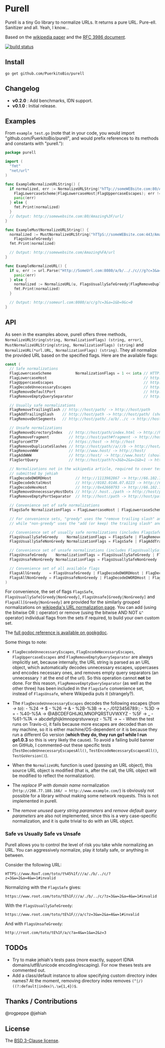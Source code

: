 # Purell

Purell is a tiny Go library to normalize URLs. It returns a pure URL. Pure-ell. Sanitizer and all. Yeah, I know...

Based on the [wikipedia paper][wiki] and the [RFC 3986 document][rfc].

[![build status](https://secure.travis-ci.org/PuerkitoBio/purell.png)](http://travis-ci.org/PuerkitoBio/purell)

## Install

`go get github.com/PuerkitoBio/purell`

## Changelog

*    **v0.2.0** : Add benchmarks, IDN support.
*    **v0.1.0** : Initial release.

## Examples

From `example_test.go` (note that in your code, you would import "github.com/PuerkitoBio/purell", and would prefix references to its methods and constants with "purell."):

```go
package purell

import (
  "fmt"
  "net/url"
)

func ExampleNormalizeURLString() {
  if normalized, err := NormalizeURLString("hTTp://someWEBsite.com:80/Amazing%3f/url/",
    FlagLowercaseScheme|FlagLowercaseHost|FlagUppercaseEscapes); err != nil {
    panic(err)
  } else {
    fmt.Print(normalized)
  }
  // Output: http://somewebsite.com:80/Amazing%3F/url/
}

func ExampleMustNormalizeURLString() {
  normalized := MustNormalizeURLString("hTTpS://someWEBsite.com:443/Amazing%fa/url/",
    FlagsUnsafeGreedy)
  fmt.Print(normalized)

  // Output: http://somewebsite.com/Amazing%FA/url
}

func ExampleNormalizeURL() {
  if u, err := url.Parse("Http://SomeUrl.com:8080/a/b/.././c///g?c=3&a=1&b=9&c=0#target"); err != nil {
    panic(err)
  } else {
    normalized := NormalizeURL(u, FlagsUsuallySafeGreedy|FlagRemoveDuplicateSlashes|FlagRemoveFragment)
    fmt.Print(normalized)
  }

  // Output: http://someurl.com:8080/a/c/g?c=3&a=1&b=9&c=0
}
```

## API

As seen in the examples above, purell offers three methods, `NormalizeURLString(string, NormalizationFlags) (string, error)`, `MustNormalizeURLString(string, NormalizationFlags) (string)` and `NormalizeURL(*url.URL, NormalizationFlags) (string)`. They all normalize the provided URL based on the specified flags. Here are the available flags:

```go
const (
  // Safe normalizations
  FlagLowercaseScheme           NormalizationFlags = 1 << iota // HTTP://host -> http://host
  FlagLowercaseHost                                            // http://HOST -> http://host
  FlagUppercaseEscapes                                         // http://host/t%ef -> http://host/t%EF
  FlagDecodeUnnecessaryEscapes                                 // http://host/t%41 -> http://host/tA
  FlagRemoveDefaultPort                                        // http://host:80 -> http://host
  FlagRemoveEmptyQuerySeparator                                // http://host/path? -> http://host/path

  // Usually safe normalizations
  FlagRemoveTrailingSlash // http://host/path/ -> http://host/path
  FlagAddTrailingSlash    // http://host/path -> http://host/path/ (should choose only one of these add/remove trailing slash flags)
  FlagRemoveDotSegments   // http://host/path/./a/b/../c -> http://host/path/a/c

  // Unsafe normalizations
  FlagRemoveDirectoryIndex   // http://host/path/index.html -> http://host/path/
  FlagRemoveFragment         // http://host/path#fragment -> http://host/path
  FlagForceHTTP              // https://host -> http://host
  FlagRemoveDuplicateSlashes // http://host/path//a///b -> http://host/path/a/b
  FlagRemoveWWW              // http://www.host/ -> http://host/
  FlagAddWWW                 // http://host/ -> http://www.host/ (should choose only one of these add/remove WWW flags)
  FlagSortQuery              // http://host/path?c=3&b=2&a=1&b=1 -> http://host/path?a=1&b=1&b=2&c=3

  // Normalizations not in the wikipedia article, required to cover tests cases
  // submitted by jehiah
  FlagDecodeDWORDHost           // http://1113982867 -> http://66.102.7.147
  FlagDecodeOctalHost           // http://0102.0146.07.0223 -> http://66.102.7.147
  FlagDecodeHexHost             // http://0x42660793 -> http://66.102.7.147
  FlagRemoveUnnecessaryHostDots // http://.host../path -> http://host/path
  FlagRemoveEmptyPortSeparator  // http://host:/path -> http://host/path

  // Convenience set of safe normalizations
  FlagsSafe NormalizationFlags = FlagLowercaseHost | FlagLowercaseScheme | FlagUppercaseEscapes | FlagDecodeUnnecessaryEscapes | FlagRemoveDefaultPort | FlagRemoveEmptyQuerySeparator

  // For convenience sets, "greedy" uses the "remove trailing slash" and "remove www. prefix" flags,
  // while "non-greedy" uses the "add (or keep) the trailing slash" and "add www. prefix".

  // Convenience set of usually safe normalizations (includes FlagsSafe)
  FlagsUsuallySafeGreedy    NormalizationFlags = FlagsSafe | FlagRemoveTrailingSlash | FlagRemoveDotSegments
  FlagsUsuallySafeNonGreedy NormalizationFlags = FlagsSafe | FlagAddTrailingSlash | FlagRemoveDotSegments

  // Convenience set of unsafe normalizations (includes FlagsUsuallySafe)
  FlagsUnsafeGreedy    NormalizationFlags = FlagsUsuallySafeGreedy | FlagRemoveDirectoryIndex | FlagRemoveFragment | FlagForceHTTP | FlagRemoveDuplicateSlashes | FlagRemoveWWW | FlagSortQuery
  FlagsUnsafeNonGreedy NormalizationFlags = FlagsUsuallySafeNonGreedy | FlagRemoveDirectoryIndex | FlagRemoveFragment | FlagForceHTTP | FlagRemoveDuplicateSlashes | FlagAddWWW | FlagSortQuery

  // Convenience set of all available flags
  FlagsAllGreedy    = FlagsUnsafeGreedy | FlagDecodeDWORDHost | FlagDecodeOctalHost | FlagDecodeHexHost | FlagRemoveUnnecessaryHostDots | FlagRemoveEmptyPortSeparator
  FlagsAllNonGreedy = FlagsUnsafeNonGreedy | FlagDecodeDWORDHost | FlagDecodeOctalHost | FlagDecodeHexHost | FlagRemoveUnnecessaryHostDots | FlagRemoveEmptyPortSeparator
)
```

For convenience, the set of flags `FlagsSafe`, `FlagsUsuallySafe[Greedy|NonGreedy]`, `FlagsUnsafe[Greedy|NonGreedy]` and `FlagsAll[Greedy|NonGreedy]` are provided for the similarly grouped normalizations on [wikipedia's URL normalization page][wiki]. You can add (using the bitwise OR `|` operator) or remove (using the bitwise AND NOT `&^` operator) individual flags from the sets if required, to build your own custom set.

The [full godoc reference is available on gopkgdoc][godoc].

Some things to note:

*    `FlagDecodeUnnecessaryEscapes`, `FlagEncodeNecessaryEscapes`, `FlagUppercaseEscapes` and `FlagRemoveEmptyQuerySeparator` are always implicitly set, because internally, the URL string is parsed as an URL object, which automatically decodes unnecessary escapes, uppercases and encodes necessary ones, and removes empty query separators (an unnecessary `?` at the end of the url). So this operation cannot **not** be done. For this reason, `FlagRemoveEmptyQuerySeparator` (as well as the other three) has been included in the `FlagsSafe` convenience set, instead of `FlagsUnsafe`, where Wikipedia puts it (strangely?).

*    The `FlagDecodeUnnecessaryEscapes` decodes the following escapes (*from -> to*):
    -    %24 -> $
    -    %26 -> &
    -    %2B-%3B -> +,-./0123456789:;
    -    %3D -> =
    -    %40-%5A -> @ABCDEFGHIJKLMNOPQRSTUVWXYZ
    -    %5F -> _
    -    %61-%7A -> abcdefghijklmnopqrstuvwxyz
    -    %7E -> ~
    -    When the test runs on Travis-ci, it fails because more escapes are decoded than on my machine, so it is either machine/OS-dependent or it is because they run a different Go version (**which they do, they run go1 while I run go1.0.3** so this is very likely the cause). To avoid a failing build banner on GitHub, I commented-out these specific tests (`TestDecodeUnnecessaryEscapesAll()`, `TestEncodeNecessaryEscapesAll()`, `TestGoVersion()`).


*    When the `NormalizeURL` function is used (passing an URL object), this source URL object is modified (that is, after the call, the URL object will be modified to reflect the normalization).

*    The *replace IP with domain name* normalization (`http://208.77.188.166/ → http://www.example.com/`) is obviously not possible for a library without making some network requests. This is not implemented in purell.

*    The *remove unused query string parameters* and *remove default query parameters* are also not implemented, since this is a very case-specific normalization, and it is quite trivial to do with an URL object.

### Safe vs Usually Safe vs Unsafe

Purell allows you to control the level of risk you take while normalizing an URL. You can aggressively normalize, play it totally safe, or anything in between.

Consider the following URL:

`HTTPS://www.RooT.com/toto/t%45%1f///a/./b/../c/?z=3&w=2&a=4&w=1#invalid`

Normalizing with the `FlagsSafe` gives:

`https://www.root.com/toto/tE%1F///a/./b/../c/?z=3&w=2&a=4&w=1#invalid`

With the `FlagsUsuallySafeGreedy`:

`https://www.root.com/toto/tE%1F///a/c?z=3&w=2&a=4&w=1#invalid`

And with `FlagsUnsafeGreedy`:

`http://root.com/toto/tE%1F/a/c?a=4&w=1&w=2&z=3`

## TODOs

*    Try to make jehiah's tests pass (more exactly, support IDNA domains/utf8/unicode encoding/escaping). For now theses tests are commented out.
*    Add a class/default instance to allow specifying custom directory index names? At the moment, removing directory index removes `(^|/)((?:default|index)\.\w{1,4})$`.

## Thanks / Contributions

@rogpeppe
@jehiah

## License

The [BSD 3-Clause license][bsd].

[bsd]: http://opensource.org/licenses/BSD-3-Clause
[wiki]: http://en.wikipedia.org/wiki/URL_normalization
[rfc]: http://tools.ietf.org/html/rfc3986#section-6
[godoc]: http://go.pkgdoc.org/github.com/puerkitobio/purell
